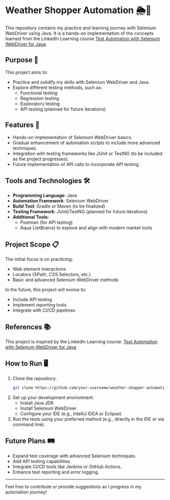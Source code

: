 # Weather Shopper Automation 🌦️🤖

This repository contains my practice and learning journey with Selenium WebDriver using Java. 
It is a hands-on implementation of the concepts learned from the LinkedIn Learning course [Test Automation with Selenium WebDriver for Java](https://www.linkedin.com/learning-login/share?account=262850274&forceAccount=false&redirect=https%3A%2F%2Fwww.linkedin.com%2Flearning%2Ftest-automation-with-selenium-webdriver-for-java%3Ftrk%3Dshare_ent_url%26shareId%3DHb3w%252Fub6QESlQjT2lpDnMg%253D%253D).

## Purpose 🎯
This project aims to:

- Practice and solidify my skills with Selenium WebDriver and Java.
- Explore different testing methods, such as:
  - Functional testing
  - Regression testing
  - Exploratory testing
  - API testing (planned for future iterations).

## Features 🚀
- Hands-on implementation of Selenium WebDriver basics.
- Gradual enhancement of automation scripts to include more advanced techniques.
- Integration with testing frameworks like JUnit or TestNG (to be included as the project progresses).
- Future implementation of API calls to incorporate API testing.

## Tools and Technologies 🛠️
- **Programming Language**: Java
- **Automation Framework**: Selenium WebDriver
- **Build Tool**: Gradle or Maven (to be finalized)
- **Testing Framework**: JUnit/TestNG (planned for future iterations)
- **Additional Tools**:
  - Postman (for API testing)
  - Aqua (JetBrains) to explore and align with modern market tools

## Project Scope 📋
The initial focus is on practicing:
- Web element interactions
- Locators (XPath, CSS Selectors, etc.)
- Basic and advanced Selenium WebDriver methods

In the future, this project will evolve to:
- Include API testing
- Implement reporting tools
- Integrate with CI/CD pipelines

## References 📚
This project is inspired by the LinkedIn Learning course:
[Test Automation with Selenium WebDriver for Java](https://www.linkedin.com/learning-login/share?account=262850274&forceAccount=false&redirect=https%3A%2F%2Fwww.linkedin.com%2Flearning%2Ftest-automation-with-selenium-webdriver-for-java%3Ftrk%3Dshare_ent_url%26shareId%3DHb3w%252Fub6QESlQjT2lpDnMg%253D%253D)

## How to Run 🖥️
1. Clone the repository:
   ```bash
   git clone https://github.com/your-username/weather-shopper-automation.git
   ```
2. Set up your development environment:
   - Install Java JDK
   - Install Selenium WebDriver
   - Configure your IDE (e.g., IntelliJ IDEA or Eclipse).
3. Run the tests using your preferred method (e.g., directly in the IDE or via command line).

## Future Plans 🛤️
- Expand test coverage with advanced Selenium techniques.
- Add API testing capabilities.
- Integrate CI/CD tools like Jenkins or GitHub Actions.
- Enhance test reporting and error logging.

---

Feel free to contribute or provide suggestions as I progress in my automation journey!
